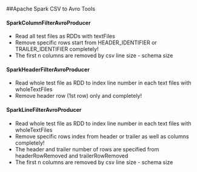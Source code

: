 ##Apache Spark CSV to Avro Tools

#### SparkColumnFilterAvroProducer
* Read all test files as RDDs with textFiles
* Remove specific rows start from HEADER_IDENTIFIER or TRAILER_IDENTIFIER completely!
* The first n columns are removed by csv line size - schema size

#### SparkHeaderFilterAvroProducer
* Read whole test file as RDD to index line number in each text files with wholeTextFiles
* Remove header row (1st row) only and completely!

#### SparkLineFilterAvroProducer
* Read whole test file as RDD to index line number in each text files with wholeTextFiles
* Remove specific rows index from header or trailer as well as columns completely!
* The header and trailer number of rows are specified from headerRowRemoved and trailerRowRemoved
* The first n columns are removed by csv line size - schema size